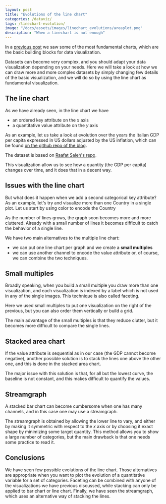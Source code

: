 ```yaml
---
layout: post
title: "Evolutions of the line chart"
categories: /dataviz/
tags: /linechart-evolution/
image: "/docs/assets/images/linechart_evolutions/areaplot.png"
description: "When a linechart is not enough"
---
```


In a [previous post](/fundamental-charts) we saw some of the most fundamental charts,
which are the basic building blocks for data visualization.

Datasets can become very complex, and you should adapt your data visualization
depending on your needs.
Here we will take a look at how we can draw more and more complex datasets
by simply changing few details of the basic visualization, and we will
do so by using the line chart as fundamental visualization.

## The line chart

As we have already seen, in the line chart we have
- an ordered key attribute on the $x$ axis
- a quantitative value attribute on the $y$ axis

As an example, let us take a look at evolution over the years the Italian GDP per capita expressed in US dollars adjusted by the US inflation, which can be found
[on the github repo of the blog](https://github.com/thestippe/thestippe.github.io/blob/main/data/gdp_per_capita_filtered.csv).

The dataset is based on [Raafat Saleh's repo](https://github.com/RaafatSaleh/GDP-per-capita-and-its-effect-on-the-man-life-quality/blob/master/Data/gdppercapita_us_inflation_adjusted.csv).


<div id="linechart"> </div>
<script src="/docs/assets/javascript/linechart_evolution/linechart.js"> </script>

This visualization allow us to see how a quantity (the GDP per capita)
changes over time, and it does that in a decent way.

## Issues with the line chart

But what does it happen when we add a second categorical key attribute?
As an example, let's try and visualize more than one Country in
a single plot.
Let us start by using color to encode the Country

<div id="multiple_linechart"> </div>
<script src="/docs/assets/javascript/linechart_evolution/multiple_linechart.js"> </script>

As the number of lines grows, the graph soon becomes more and more cluttered.
Already with a small number of lines it becomes difficult to catch the behavior
of a single line.

We have two main alternatives to the multiple line chart:
- we can put one line chart per graph and we create a **small multiples**
- we can use another channel to encode the value attribute
or, of course, we can combine the two techniques.


## Small multiples

Broadly speaking, when you build a small multiple you draw more than
one visualization, and each visualization is indexed by a label which is not
used in any of the single images.
This technique is also called faceting.

<div id="sm_linechart"> </div>
<script src="/docs/assets/javascript/linechart_evolution/sm_linechart.js"> </script>

Here we used small multiples to put one visualization on the right of the previous,
but you can also order them vertically or build a grid.

The main advantage of the small multiples is that they reduce clutter,
but it becomes more difficult to compare the single lines.


## Stacked area chart

If the value attribute is sequential as in our case (the GDP cannot become negative), another possible solution is to stack the lines one above the other one,
and this is done in the stacked area chart.

<div id="stacked_chart"> </div>
<script src="/docs/assets/javascript/linechart_evolution/stacked_chart.js"> </script>

The major issue with this solution is that, for all but the lowest curve,
the baseline is not constant, and this makes difficult to quantify the values.

## Streamgraph

A stacked bar chart can become cumbersome when one has many channels, and in this
case one may use a streamgraph.

<div id="steamgraph"> </div>
<script src="/docs/assets/javascript/linechart_evolution/steamgraph.js"> </script>

The streamgraph is obtained by allowing the lower
line to vary, and either by making it symmetric with respect to the $x$ axis or by choosing it exact shape by minimizing some target quantity.
This method allows you to show
a large number of categories, but the main drawback
is that one needs some practice to read it.

## Conclusions

We have seen few possible evolutions of the line chart.
Those alternatives are appropriate when you want to plot the evolution of a quantitative variable
for a set of categories.
Faceting can be combined with anyone of the visualizations we have previous discussed, while stacking can 
only be applied to bar chart or line chart.
Finally, we have seen the streamgraph,
which uses an alternative way of stacking the lines.

